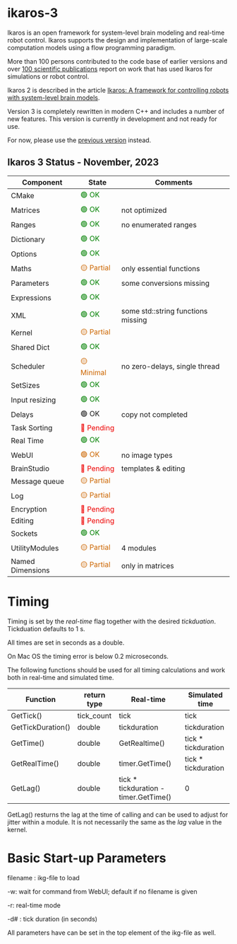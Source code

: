 # ikaros-3

Ikaros is an open framework for system-level brain modeling and real-time robot control. Ikaros supports the design and implementation of large-scale computation models using a flow programming paradigm. 

More than 100 persons  contributed to the code base of earlier versions and over [100 scientific publications](http://www.ikaros-project.org/publications/) report on work that has used Ikaros for simulations or robot control.

Ikaros 2 is described in the article [Ikaros: A framework for controlling robots with system-level brain models](https://journals.sagepub.com/doi/full/10.1177/1729881420925002).


Version 3 is completely rewritten in modern C++ and includes a number of new features. 
This version is currently in development and not ready for use. 

For now, please use the [previous version](https://github.com/ikaros-project/ikaros) instead.

## Ikaros 3 Status - November, 2023

| Component | State | Comments |
| ----|----|----| 
| CMake             |<div style="color:green">🟢 OK |   |
| Matrices          |<div style="color:green">🟢 OK | not optimized |
| Ranges            |<div style="color:green">🟢 OK | no enumerated ranges |
| Dictionary        |<div style="color:green">🟢 OK |  |
| Options           |<div style="color:green">🟢 OK |
| Maths             |<div style="color:#c60">🟡 Partial | only essential functions |
| Parameters        |<div style="color:green">🟢 OK | some conversions missing |
| Expressions       |<div style="color:green">🟢 OK |  |
| XML               |<div style="color:green">🟢 OK | some std::string functions missing |
| Kernel            |<div style="color:#c60">🟡 Partial |  |
| Shared Dict       |<div style="color:green">🟢  OK |  |
| Scheduler         |<div style="color:#c60">🟡 Minimal | no zero-delays, single thread |
| SetSizes    |     <div style="color:green">🟢 OK |
| Input resizing    |<div style="color:green">🟢 OK |     |  |
| Delays            |<div style="color:#green">🟢 OK | copy not completed |
| Task Sorting      |<div style="color:#e00">🔴 Pending |  |
| Real Time         |<div style="color:green">🟢 OK |  |
| WebUI             |<div style="color:#c60">🟢 OK | no image types |
| BrainStudio       |<div style="color:#e00">🔴 Pending | templates & editing |
| Message queue     |<div style="color:#c60">🟡 Partial |  |
| Log               |<div style="color:#c60">🟡 Partial |  |
| Encryption        |<div style="color:#e00">🔴 Pending |  |
| Editing           |<div style="color:#e00">🔴 Pending |  |
| Sockets           |<div style="color:green">🟢 OK |  |
| UtilityModules    |<div style="color:#c60">🟡 Partial | 4 modules |
| Named Dimensions  |<div style="color:#c60">🟡 Partial | only in matrices |


# Timing

Timing is set by the *real-time* flag together with the desired *tickduation*. Tickduation defaults to 1 s.

All times are set in seconds as a double.

On Mac OS the timing error is below 0.2 microseconds.

The following functions should be used for all timing calculations and work both in real-time and simulated time.

 Function | return type |Real-time | Simulated time  |
| ----|----|----|----|
| GetTick() | tick_count  |tick | tick | 
| GetTickDuration() | double  | tickduration | tickduration 
| GetTime() | double  | GetRealtime() | tick * tickduration 
| GetRealTime() | double  | timer.GetTime() | tick * tickduration 
| GetLag()  | double  | tick * tickduration - timer.GetTime() | 0 

GetLag() resturns the lag at the time of calling and can be used to adjust for jitter within a module. It is not necessarily the same as the *lag* value in the kernel.

# Basic Start-up Parameters

filename :   ikg-file to load

-w: wait for command from WebUI; default if no filename is given

-r: real-time mode

-d# : tick duration (in seconds)

All parameters have can be set in the top element of the ikg-file as well.